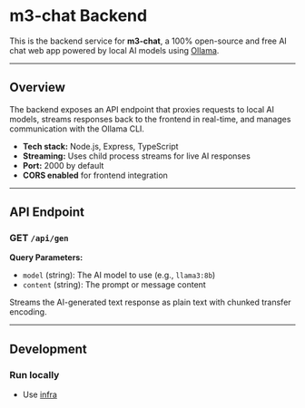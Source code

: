 # m3-chat Backend

This is the backend service for **m3-chat**, a 100% open-source and free AI chat web app powered by local AI models using [Ollama](https://ollama.com).

---

## Overview

The backend exposes an API endpoint that proxies requests to local AI models, streams responses back to the frontend in real-time, and manages communication with the Ollama CLI.

- **Tech stack:** Node.js, Express, TypeScript
- **Streaming:** Uses child process streams for live AI responses
- **Port:** 2000 by default
- **CORS enabled** for frontend integration

---

## API Endpoint

### GET `/api/gen`

**Query Parameters:**

- `model` (string): The AI model to use (e.g., `llama3:8b`)
- `content` (string): The prompt or message content

Streams the AI-generated text response as plain text with chunked transfer encoding.

---

## Development

### Run locally
- Use [infra](https://github.com/m3-chat/infra/)
